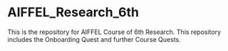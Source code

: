 # AIFFEL_Research_6th
This is the repository for AIFFEL Course of 6th Research. This repository includes the Onboarding Quest and further Course Quests.
